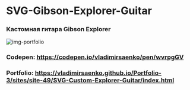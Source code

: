 # SVG-Gibson-Explorer-Guitar

### Кастомная гитара Gibson Explorer

![img-portfolio](https://user-images.githubusercontent.com/56477695/147707746-7f27a41c-8c48-49c4-ad66-6a0cb62292f3.jpg)

### Codepen: https://codepen.io/vladimirsaenko/pen/wvrpgGV
### Portfolio: https://vladimirsaenko.github.io/Portfolio-3/sites/site-49/SVG-Custom-Explorer-Guitar/index.html
